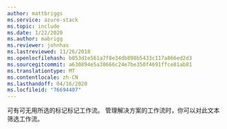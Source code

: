 ```yaml
---
author: mattbriggs
ms.service: azure-stack
ms.topic: include
ms.date: 1/22/2020
ms.author: mabrigg
ms.reviewer: johnhas
ms.lastreviewed: 11/26/2018
ms.openlocfilehash: b053d1e561a7f8e34db898b5433c117a866ed2d3
ms.sourcegitcommit: a630894e5a38666c24e7be350f4691ffce81ab81
ms.translationtype: MT
ms.contentlocale: zh-CN
ms.lasthandoff: 04/16/2020
ms.locfileid: "76694407"
---
```

可有可无用所选的标记标记工作流。 管理解决方案的工作流时，你可以对此文本筛选工作流。